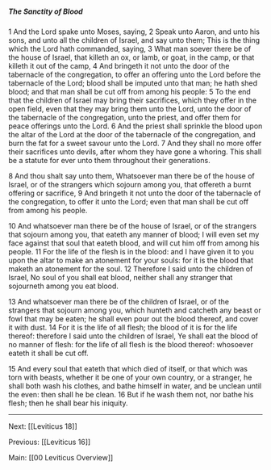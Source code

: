 ##### The Sanctity of Blood

1 And the Lord spake unto Moses, saying, 2 Speak unto Aaron, and unto his sons, and unto all the children of Israel, and say unto them; This is the thing which the Lord hath commanded, saying, 3 What man soever there be of the house of Israel, that killeth an ox, or lamb, or goat, in the camp, or that killeth it out of the camp, 4 And bringeth it not unto the door of the tabernacle of the congregation, to offer an offering unto the Lord before the tabernacle of the Lord; blood shall be imputed unto that man; he hath shed blood; and that man shall be cut off from among his people: 5 To the end that the children of Israel may bring their sacrifices, which they offer in the open field, even that they may bring them unto the Lord, unto the door of the tabernacle of the congregation, unto the priest, and offer them for peace offerings unto the Lord. 6 And the priest shall sprinkle the blood upon the altar of the Lord at the door of the tabernacle of the congregation, and burn the fat for a sweet savour unto the Lord. 7 And they shall no more offer their sacrifices unto devils, after whom they have gone a whoring. This shall be a statute for ever unto them throughout their generations. 

8 And thou shalt say unto them, Whatsoever man there be of the house of Israel, or of the strangers which sojourn among you, that offereth a burnt offering or sacrifice, 9 And bringeth it not unto the door of the tabernacle of the congregation, to offer it unto the Lord; even that man shall be cut off from among his people.

10 And whatsoever man there be of the house of Israel, or of the strangers that sojourn among you, that eateth any manner of blood; I will even set my face against that soul that eateth blood, and will cut him off from among his people. 11 For the life of the flesh is in the blood: and I have given it to you upon the altar to make an atonement for your souls: for it is the blood that maketh an atonement for the soul. 12 Therefore I said unto the children of Israel, No soul of you shall eat blood, neither shall any stranger that sojourneth among you eat blood.

13 And whatsoever man there be of the children of Israel, or of the strangers that sojourn among you, which hunteth and catcheth any beast or fowl that may be eaten; he shall even pour out the blood thereof, and cover it with dust. 14 For it is the life of all flesh; the blood of it is for the life thereof: therefore I said unto the children of Israel, Ye shall eat the blood of no manner of flesh: for the life of all flesh is the blood thereof: whosoever eateth it shall be cut off.

15 And every soul that eateth that which died of itself, or that which was torn with beasts, whether it be one of your own country, or a stranger, he shall both wash his clothes, and bathe himself in water, and be unclean until the even: then shall he be clean. 16 But if he wash them not, nor bathe his flesh; then he shall bear his iniquity.

---
Next: [[Leviticus 18]]

Previous: [[Leviticus 16]]

Main: [[00 Leviticus Overview]]